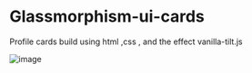 # Glassmorphism-ui-cards

Profile cards build using html ,css , and the effect vanilla-tilt.js 

![image](https://user-images.githubusercontent.com/73299058/178841878-5449cf8e-6bd6-4646-ae61-b42c6fae778e.png)
